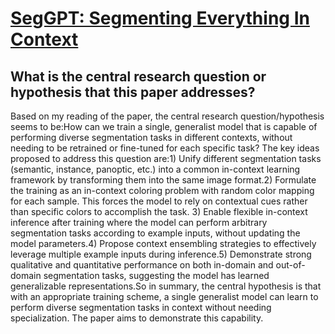 # [SegGPT: Segmenting Everything In Context](https://arxiv.org/abs/2304.03284)

## What is the central research question or hypothesis that this paper addresses?

Based on my reading of the paper, the central research question/hypothesis seems to be:How can we train a single, generalist model that is capable of performing diverse segmentation tasks in different contexts, without needing to be retrained or fine-tuned for each specific task? The key ideas proposed to address this question are:1) Unify different segmentation tasks (semantic, instance, panoptic, etc.) into a common in-context learning framework by transforming them into the same image format.2) Formulate the training as an in-context coloring problem with random color mapping for each sample. This forces the model to rely on contextual cues rather than specific colors to accomplish the task. 3) Enable flexible in-context inference after training where the model can perform arbitrary segmentation tasks according to example inputs, without updating the model parameters.4) Propose context ensembling strategies to effectively leverage multiple example inputs during inference.5) Demonstrate strong qualitative and quantitative performance on both in-domain and out-of-domain segmentation tasks, suggesting the model has learned generalizable representations.So in summary, the central hypothesis is that with an appropriate training scheme, a single generalist model can learn to perform diverse segmentation tasks in context without needing specialization. The paper aims to demonstrate this capability.
